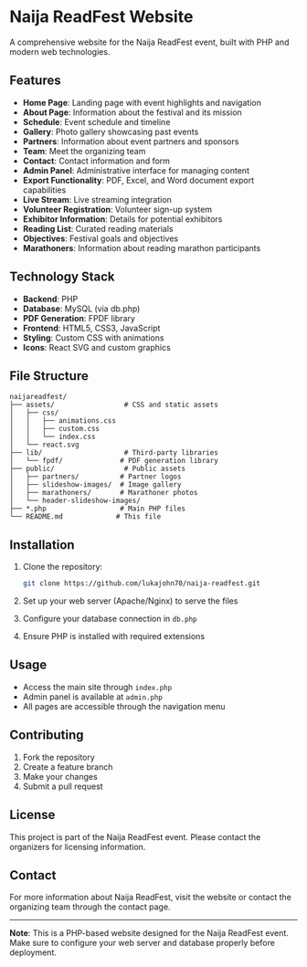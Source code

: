 # Naija ReadFest Website

A comprehensive website for the Naija ReadFest event, built with PHP and modern web technologies.

## Features

- **Home Page**: Landing page with event highlights and navigation
- **About Page**: Information about the festival and its mission
- **Schedule**: Event schedule and timeline
- **Gallery**: Photo gallery showcasing past events
- **Partners**: Information about event partners and sponsors
- **Team**: Meet the organizing team
- **Contact**: Contact information and form
- **Admin Panel**: Administrative interface for managing content
- **Export Functionality**: PDF, Excel, and Word document export capabilities
- **Live Stream**: Live streaming integration
- **Volunteer Registration**: Volunteer sign-up system
- **Exhibitor Information**: Details for potential exhibitors
- **Reading List**: Curated reading materials
- **Objectives**: Festival goals and objectives
- **Marathoners**: Information about reading marathon participants

## Technology Stack

- **Backend**: PHP
- **Database**: MySQL (via db.php)
- **PDF Generation**: FPDF library
- **Frontend**: HTML5, CSS3, JavaScript
- **Styling**: Custom CSS with animations
- **Icons**: React SVG and custom graphics

## File Structure

```
naijareadfest/
├── assets/                 # CSS and static assets
│   ├── css/
│   │   ├── animations.css
│   │   ├── custom.css
│   │   └── index.css
│   └── react.svg
├── lib/                    # Third-party libraries
│   └── fpdf/              # PDF generation library
├── public/                 # Public assets
│   ├── partners/          # Partner logos
│   ├── slideshow-images/  # Image gallery
│   ├── marathoners/       # Marathoner photos
│   └── header-slideshow-images/
├── *.php                  # Main PHP files
└── README.md             # This file
```

## Installation

1. Clone the repository:
   ```bash
   git clone https://github.com/lukajohn70/naija-readfest.git
   ```

2. Set up your web server (Apache/Nginx) to serve the files

3. Configure your database connection in `db.php`

4. Ensure PHP is installed with required extensions

## Usage

- Access the main site through `index.php`
- Admin panel is available at `admin.php`
- All pages are accessible through the navigation menu

## Contributing

1. Fork the repository
2. Create a feature branch
3. Make your changes
4. Submit a pull request

## License

This project is part of the Naija ReadFest event. Please contact the organizers for licensing information.

## Contact

For more information about Naija ReadFest, visit the website or contact the organizing team through the contact page.

---

**Note**: This is a PHP-based website designed for the Naija ReadFest event. Make sure to configure your web server and database properly before deployment. 
